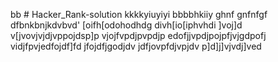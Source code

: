 bb # Hacker_Rank-solution
kkkkyiuyiyi
bbbbhkiiy
ghnf
gnfnfgf
dfbnkbnjkdvbvd'
[oifh[odohodhdg
divh[io[iphvhdi
]voj]d
v[jvovjvjdjvppojdsp]p
vjojfvpdjpvpdjp
edofjjvpdjpojpfjvjgdpofj
vidjfpvjedfojdf]fd
jfojdfjgodjdv
jdfjovpfdjvpjdv
p]d]j]vjvdj]ved
